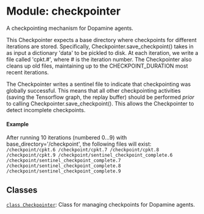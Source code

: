 <div itemscope itemtype="http://developers.google.com/ReferenceObject">
<meta itemprop="name" content="checkpointer" />
<meta itemprop="path" content="Stable" />
</div>

# Module: checkpointer

A checkpointing mechanism for Dopamine agents.

This Checkpointer expects a base directory where checkpoints for different
iterations are stored. Specifically, Checkpointer.save_checkpoint() takes in as
input a dictionary 'data' to be pickled to disk. At each iteration, we write a
file called 'cpkt.#', where # is the iteration number. The Checkpointer also
cleans up old files, maintaining up to the CHECKPOINT_DURATION most recent
iterations.

The Checkpointer writes a sentinel file to indicate that checkpointing was
globally successful. This means that all other checkpointing activities (saving
the Tensorflow graph, the replay buffer) should be performed *prior* to calling
Checkpointer.save_checkpoint(). This allows the Checkpointer to detect
incomplete checkpoints.

#### Example

After running 10 iterations (numbered 0...9) with base_directory='/checkpoint',
the following files will exist: `/checkpoint/cpkt.6 /checkpoint/cpkt.7
/checkpoint/cpkt.8 /checkpoint/cpkt.9 /checkpoint/sentinel_checkpoint_complete.6
/checkpoint/sentinel_checkpoint_complete.7
/checkpoint/sentinel_checkpoint_complete.8
/checkpoint/sentinel_checkpoint_complete.9`

## Classes

[`class Checkpointer`](./checkpointer/Checkpointer.md): Class for managing
checkpoints for Dopamine agents.
